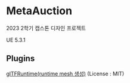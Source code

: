 # MetaAuction
2023 2학기 캡스톤 디자인 프로젝트

UE 5.3.1

## Plugins
[glTFRuntime(runtime mesh 생성)](https://github.com/rdeioris/glTFRuntime) (License : MIT)


